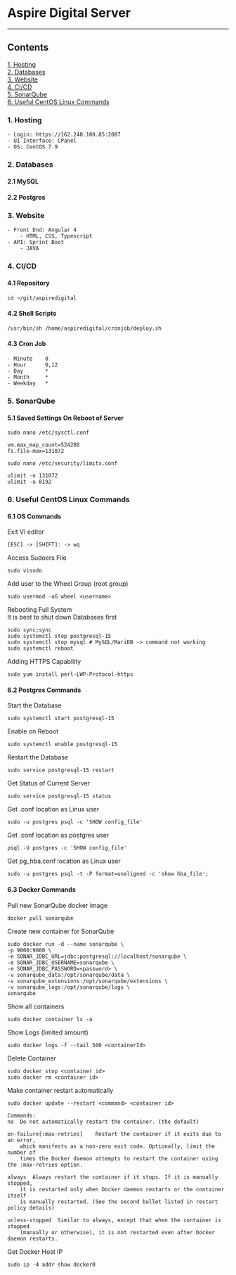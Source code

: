 # Aspire Digital Server
---
## Contents

[1. Hosting](#1-Hosting)  
[2. Databases](#2-Databases)  
[3. Website](#3-Website)  
[4. CI/CD](#4-CICD)  
[5. SonarQube](#5-SonarQube)  
[6. Useful CentOS Linux Commands](#6-Useful-CentOS-Linux-Commands)  

### 1. Hosting
    - Login: https://162.240.108.85:2087
    - UI Interface: CPanel
    - OS: CentOS 7.9

### 2. Databases

#### 2.1 MySQL

#### 2.2 Postgres

### 3. Website

    - Front End: Angular 4
        - HTML, CSS, Typescript
    - API: Sprint Boot
        - JAVA

### 4. CI/CD

#### 4.1 Repository
    cd ~/git/aspiredigital

#### 4.2 Shell Scripts
    /usr/bin/sh /home/aspiredigital/cronjob/deploy.sh

#### 4.3 Cron Job
    - Minute    0
    - Hour	    0,12
    - Day	    *
    - Month	    *
    - Weekday   *

### 5. SonarQube

#### 5.1 Saved Settings On Reboot of Server
```
sudo nano /etc/sysctl.conf

vm.max_map_count=524288
fs.file-max=131072

sudo nano /etc/security/limits.conf

ulimit -n 131072
ulimit -u 8192
```

### 6. Useful CentOS Linux Commands

#### 6.1 OS Commands
Exit VI editor
```
[ESC] -> [SHIFT]: -> wq
```

Access Sudoers File
```
sudo visudo
```
Add user to the Wheel Group (root group)
```
sudo usermod -aG wheel <username>
```

Rebooting Full System  
    It is best to shut down Databases first
```
sudo sync;sync
sudo systemctl stop postgresql-15
sudo systemctl stop mysql # MySQL/MariDB -> command not working
sudo systemctl reboot
```
Adding HTTPS Capability 
```
sudo yum install perl-LWP-Protocol-https
```
#### 6.2 Postgres Commands
Start the Database
```
sudo systemctl start postgresql-15
```

Enable on Reboot
```
sudo systemctl enable postgresql-15
```

Restart the Database
```
sudo service postgresql-15 restart
```

Get Status of Current Server
```
sudo service postgresql-15 status
```

Get .conf location as Linux user
```
sudo -u postgres psql -c 'SHOW config_file'
```

Get .conf location as postgres user
```
psql -U postgres -c 'SHOW config_file'
```

Get pg_hba.conf location as Linux user
```
sudo -u postgres psql -t -P format=unaligned -c 'show hba_file';
```

#### 6.3 Docker Commands
Pull new SonarQube docker image
```
docker pull sonarqube
```

Create new container for SonarQube
```
sudo docker run -d --name sonarqube \
-p 9000:9000 \
-e SONAR_JDBC_URL=jdbc:postgresql://localhost/sonarqube \
-e SONAR_JDBC_USERNAME=sonarqube \
-e SONAR_JDBC_PASSWORD=<password> \
-v sonarqube_data:/opt/sonarqube/data \
-v sonarqube_extensions:/opt/sonarqube/extensions \
-v sonarqube_logs:/opt/sonarqube/logs \
sonarqube
```

Show all containers
```
sudo docker container ls -a
```

Show Logs (limited amount)
```
sudo docker logs -f --tail 500 <containerId>
```

Delete Container
```
sudo docker stop <container id>
sudo docker rm <container id>
```
Make container restart automatically
```
sudo docker update --restart <command> <container id>
```
```
Commands:
no	Do not automatically restart the container. (the default)

on-failure[:max-retries]	Restart the container if it exits due to an error, 
    which manifests as a non-zero exit code. Optionally, limit the number of 
    times the Docker daemon attempts to restart the container using the :max-retries option.

always	Always restart the container if it stops. If it is manually stopped, 
    it is restarted only when Docker daemon restarts or the container itself 
    is manually restarted. (See the second bullet listed in restart policy details)

unless-stopped	Similar to always, except that when the container is stopped 
    (manually or otherwise), it is not restarted even after Docker daemon restarts.
```

Get Docker Host IP
```
sudo ip -4 addr show docker0
```